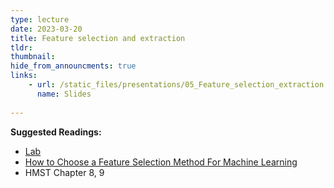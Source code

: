 ```yaml
---
type: lecture
date: 2023-03-20
title: Feature selection and extraction
tldr: 
thumbnail: 
hide_from_announcments: true
links: 
    - url: /static_files/presentations/05_Feature_selection_extraction.pdf
      name: Slides
      
---
```

**Suggested Readings:**
- [Lab](https://github.com/phonchi/nsysu-math608/blob/master/static_files/presentations/04_Clean_feature_engineering.ipynb)
- [How to Choose a Feature Selection Method For Machine Learning](https://machinelearningmastery.com/feature-selection-with-real-and-categorical-data/)
- HMST Chapter 8, 9
